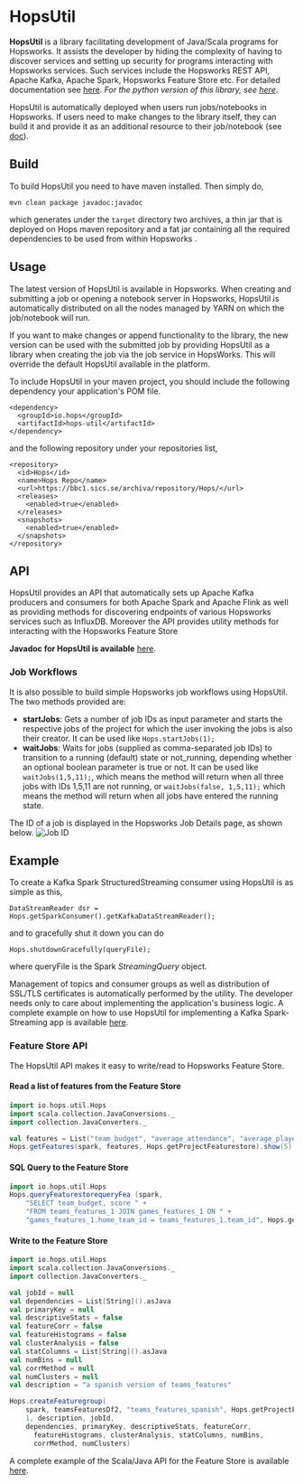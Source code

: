 # HopsUtil
**HopsUtil** is a library facilitating development of Java/Scala programs for Hopsworks. It assists the developer by
 hiding the complexity of having to discover services and setting up security for programs interacting with
 Hopsworks services. Such services include the Hopsworks REST API, Apache Kafka, Apache Spark, Hopsworks Feature Store etc. For detailed
 documentation see [here](https://github.com/logicalclocks/hopsworks/). *For the python version of this library, see
 [here](https://github.com/logicalclocks/hops-util-py)*.

HopsUtil is automatically deployed when users run jobs/notebooks in Hopsworks. If users need to make
changes to the library itself, they can build it and provide it as an additional resource to their job/notebook (see
 [doc](https://hopsworks.readthedocs.io/en/latest/user_guide/hopsworks/jupyter.html)).

## Build
To build HopsUtil you need to have maven installed. Then simply do,

```
mvn clean package javadoc:javadoc
```
which generates under the `target` directory two archives, a thin jar that is deployed on Hops maven repository and a
fat jar containing all the required dependencies to be used from within Hopsworks .

## Usage
The latest version of HopsUtil is available in Hopsworks. When creating and submitting a job or opening a notebook server in
Hopsworks, HopsUtil is automatically distributed on all the nodes managed by YARN on which the job/notebook will run.

If you want to make changes or append functionality to the library, the new version can be used with the submitted
job  by providing HopsUtil as a library when creating the job via the job service in HopsWorks. This will override
the  default HopsUtil available in the platform.

To include HopsUtil in your maven project, you should include the following dependency your application's POM file.
```
<dependency>
  <groupId>io.hops</groupId>
  <artifactId>hops-util</artifactId>
</dependency>
```

and the following repository under your repositories list,
```
<repository>
  <id>Hops</id>
  <name>Hops Repo</name>
  <url>https://bbc1.sics.se/archiva/repository/Hops/</url>
  <releases>
    <enabled>true</enabled>
  </releases>
  <snapshots>
    <enabled>true</enabled>
  </snapshots>
</repository>
```

## API
HopsUtil provides an API that automatically sets up Apache Kafka producers and consumers for both Apache Spark and
Apache Flink as well as providing methods for discovering endpoints of various Hopsworks services such as InfluxDB. Moreover the API provides utility methods for interacting with the Hopsworks Feature Store

**Javadoc for HopsUtil is available** [here](http://snurran.sics.se/hops/hops-util-javadoc).

### Job Workflows
It is also possible to build simple Hopsworks job workflows using HopsUtil. The two methods provided are:
* **startJobs**: Gets a number of job IDs as input parameter and starts the respective jobs of the project for which
the user invoking the jobs is also their creator. It can be used like `Hops.startJobs(1);`
* **waitJobs**: Waits for jobs (supplied as comma-separated job IDs) to transition to a running (default) state or
not_running, depending whether an optional boolean parameter is true or not. It can be used like `waitJobs(1,5,11);`,
which means the method will return when all three jobs with IDs 1,5,11 are not running, or `waitJobs(false, 1,5,11);`
 which means the method will return when all jobs have entered the running state.

The ID of a job is displayed in the Hopsworks Job Details page, as shown below.
![Job ID](./src/main/resources/job_id.png)

## Example
To create a Kafka Spark StructuredStreaming consumer using HopsUtil is as simple as this,
```
DataStreamReader dsr = Hops.getSparkConsumer().getKafkaDataStreamReader();
```

and to gracefully shut it down you can do
```
Hops.shutdownGracefully(queryFile);
```
where queryFile is the Spark *StreamingQuery* object.

Management of topics and consumer groups as well as distribution of SSL/TLS certificates is automatically performed
by the utility. The developer needs only to care about implementing the application's business logic. A complete
example on how to use HopsUtil for implementing a Kafka Spark-Streaming app is available
[here](https://github.com/hopshadoop/hops-kafka-examples/blob/master/spark/src/main/java/io/hops/examples/spark/kafka/StructuredStreamingKafka.java).

### Feature Store API

The HopsUtil API makes it easy to write/read to Hopsworks Feature Store.

#### Read a list of features from the Feature Store

``` scala
import io.hops.util.Hops
import scala.collection.JavaConversions._
import collection.JavaConverters._

val features = List("team_budget", "average_attendance", "average_player_age")
Hops.getFeatures(spark, features, Hops.getProjectFeaturestore).show(5)
```

#### SQL Query to the Feature Store

``` scala
import io.hops.util.Hops
Hops.queryFeaturestorequeryFea (spark,
    "SELECT team_budget, score " +
    "FROM teams_features_1 JOIN games_features_1 ON " +
    "games_features_1.home_team_id = teams_features_1.team_id", Hops.getProjectFeaturestore).show()
```

#### Write to the Feature Store

``` scala
import io.hops.util.Hops
import scala.collection.JavaConversions._
import collection.JavaConverters._

val jobId = null
val dependencies = List[String]().asJava
val primaryKey = null
val descriptiveStats = false
val featureCorr = false
val featureHistograms = false
val clusterAnalysis = false
val statColumns = List[String]().asJava
val numBins = null
val corrMethod = null
val numClusters = null
val description = "a spanish version of teams_features"

Hops.createFeaturegroup(
    spark, teamsFeaturesDf2, "teams_features_spanish", Hops.getProjectFeaturestore,
    1, description, jobId,
    dependencies, primaryKey, descriptiveStats, featureCorr,
      featureHistograms, clusterAnalysis, statColumns, numBins,
      corrMethod, numClusters)
```

A complete example of the Scala/Java API for the Feature Store is available [here](https://github.com/Limmen/hops-examples/blob/HOPSWORKS-721/notebooks/featurestore/FeaturestoreTourScala.ipynb).
